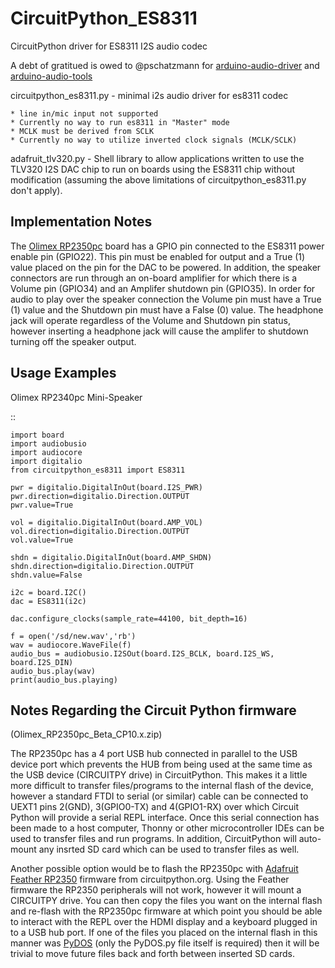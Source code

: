 # CircuitPython_ES8311
CircuitPython driver for ES8311 I2S audio codec

A debt of gratitued is owed to @pschatzmann for 
[arduino-audio-driver](https://github.com/pschatzmann/arduino-audio-driver) and [arduino-audio-tools](https://github.com/pschatzmann/arduino-audio-tools)


circuitpython_es8311.py - minimal i2s audio driver for es8311 codec

    * line in/mic input not supported
    * Currently no way to run es8311 in "Master" mode
    * MCLK must be derived from SCLK
    * Currently no way to utilize inverted clock signals (MCLK/SCLK)

adafruit_tlv320.py - Shell library to allow applications written to use the TLV320 I2S DAC chip to run on boards using the ES8311 chip without modification (assuming the above limitations of circuitpython_es8311.py don't apply).


Implementation Notes
--------------------

The [Olimex RP2350pc](https://www.olimex.com/Products/RaspberryPi/PICO/RP2350pc/)
board has a GPIO pin connected to the ES8311 power enable
pin (GPIO22). This pin must be enabled for output and a True (1) value placed on 
the pin for the DAC to be powered. In addition, the speaker connectors are run
through an on-board amplifier for which there is a Volume pin (GPIO34) and an
Amplifer shutdown pin (GPIO35). In order for audio to play over the speaker connection
the Volume pin must have a True (1) value and the Shutdown pin must have a False (0)
value. The headphone jack will operate regardless of the Volume and Shutdown pin 
status, however inserting a headphone jack will cause the amplifer to shutdown turning
off the speaker output.

Usage Examples
--------------

Olimex RP2340pc Mini-Speaker


::

    import board
    import audiobusio
    import audiocore
    import digitalio
    from circuitpython_es8311 import ES8311

    pwr = digitalio.DigitalInOut(board.I2S_PWR)
    pwr.direction=digitalio.Direction.OUTPUT
    pwr.value=True

    vol = digitalio.DigitalInOut(board.AMP_VOL)
    vol.direction=digitalio.Direction.OUTPUT
    vol.value=True

    shdn = digitalio.DigitalInOut(board.AMP_SHDN)
    shdn.direction=digitalio.Direction.OUTPUT
    shdn.value=False

    i2c = board.I2C()
    dac = ES8311(i2c)

    dac.configure_clocks(sample_rate=44100, bit_depth=16)

    f = open('/sd/new.wav','rb')
    wav = audiocore.WaveFile(f)
    audio_bus = audiobusio.I2SOut(board.I2S_BCLK, board.I2S_WS, board.I2S_DIN)
    audio_bus.play(wav)
    print(audio_bus.playing)

Notes Regarding the Circuit Python firmware
-------------------------------------------
(Olimex_RP2350pc_Beta_CP10.x.zip)

The RP2350pc has a 4 port USB hub connected in parallel to the USB device port which prevents the HUB from being used
at the same time as the USB device (CIRCUITPY drive) in CircuitPython. This makes it a little more difficult to
transfer files/programs to the internal flash of the device, however a standard FTDI to serial (or similar) cable
can be connected to UEXT1 pins 2(GND), 3(GPIO0-TX) and 4(GPIO1-RX) over which Circuit Python will provide a serial REPL interface.
Once this serial connection has been made to a host computer, Thonny or other microcontroller IDEs can be used to transfer files and run
programs. In addition, CircuitPython will auto-mount any insrted SD card which can be used to transfer files as well. 

Another possible option would be to flash the RP2350pc with [Adafruit Feather RP2350](https://circuitpython.org/board/adafruit_feather_rp2350/)
firmware from circuitpython.org. Using the Feather
firmware the RP2350 peripherals will not work, however it will mount a CIRCUITPY drive. You can then copy the files you want
on the internal flash and re-flash with the RP2350pc firmware at which point you should be able to interact with the 
REPL over the HDMI display and a keyboard plugged in to a USB hub port. If one of the files you placed on the internal
flash in this manner was [PyDOS](https://github.com/RetiredWizard/PyDOS) (only the PyDOS.py file itself is required) then it
will be trivial to move future files back and forth between inserted SD cards.
